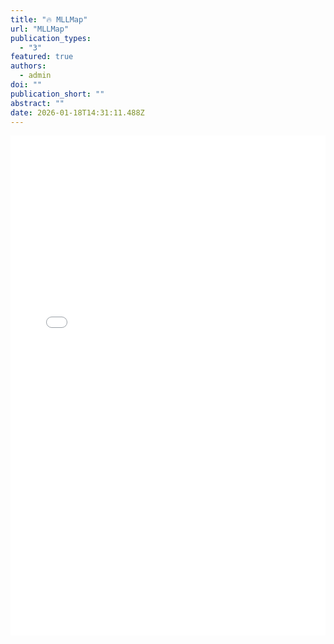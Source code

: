 ```yaml
---
title: "🔥 MLLMap"
url: "MLLMap"
publication_types:
  - "3"
featured: true
authors:
  - admin
doi: ""
publication_short: ""
abstract: ""
date: 2026-01-18T14:31:11.488Z
---
```


<iframe src="/path/to/pyscript_graph_rl.html" width="100%" height="800px" frameborder="0"></iframe>
